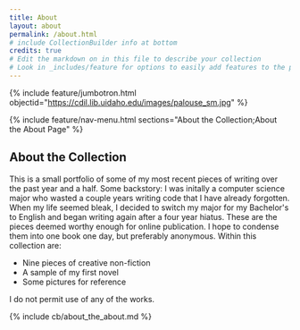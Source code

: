```yaml
---
title: About
layout: about
permalink: /about.html
# include CollectionBuilder info at bottom
credits: true
# Edit the markdown on in this file to describe your collection
# Look in _includes/feature for options to easily add features to the page
---
```


{% include feature/jumbotron.html objectid="https://cdil.lib.uidaho.edu/images/palouse_sm.jpg" %}

{% include feature/nav-menu.html sections="About the Collection;About the About Page" %}

## About the Collection

This is a small portfolio of some of my most recent pieces of writing over the past year and a half. 
Some backstory: I was initally a computer science major who wasted a couple years writing code that I have already forgotten. When my life seemed bleak, I decided to switch my major for my Bachelor's to English and began writing again after a four year hiatus. These are the pieces deemed worthy enough for online publication. I hope to condense them into one book one day, but preferably anonymous. Within this collection are: 

- Nine pieces of creative non-fiction
- A sample of my first novel
- Some pictures for reference
  
I do not permit use of any of the works. 

<!-- IMPORTANT!!! DELETE this comment and the include below when you are finished editing this page for your collection. The include below introduces about page features. They will show up on your collection's about page until you delete it.  -->
{% include cb/about_the_about.md %} 
